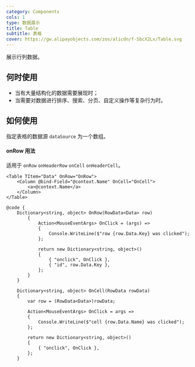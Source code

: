 ```yaml
---
category: Components
cols: 1
type: 数据展示
title: Table
subtitle: 表格
cover: https://gw.alipayobjects.com/zos/alicdn/f-SbcX2Lx/Table.svg
---
```


展示行列数据。

## 何时使用

- 当有大量结构化的数据需要展现时；
- 当需要对数据进行排序、搜索、分页、自定义操作等复杂行为时。

## 如何使用

指定表格的数据源 `dataSource` 为一个数组。

#### onRow 用法

适用于 `onRow` `onHeaderRow` `onCell` `onHeaderCell`。

```razor
<Table TItem="Data" OnRow="OnRow">
    <Column @bind-Field="@context.Name" OnCell="OnCell">
        <a>@context.Name</a>
    </Column>
</Table>

@code {
    Dictionary<string, object> OnRow(RowData<Data> row)
        {
            Action<MouseEventArgs> OnClick = (args) =>
            {
                Console.WriteLine($"row {row.Data.Key} was clicked");
            };

            return new Dictionary<string, object>()
            {
                { "onclick", OnClick },
                { "id", row.Data.Key },
            };
        }
    }

    Dictionary<string, object> OnCell(RowData rowData)
    {
        var row = (RowData<Data>)rowData;

        Action<MouseEventArgs> OnClick = args =>
        {
            Console.WriteLine($"cell {row.Data.Name} was clicked");
        };

        return new Dictionary<string, object>()
        {
            { "onclick", OnClick },
        };
    }
```
